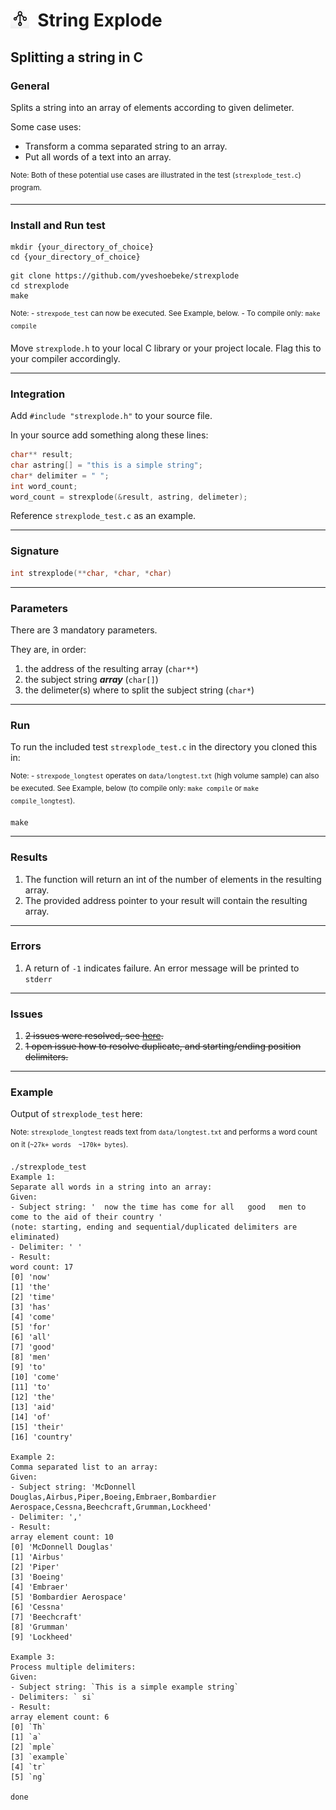<h1><img src="docs/string_explode.png" style="height:30px;width:30px;float:left;"/>&nbsp;&nbsp;String Explode</h1>

## Splitting a string in C

### General

Splits a string into an array of elements according to given delimeter.

Some case uses:

- Transform a comma separated string to an array.
- Put all words of a text into an array.

<sup>Note: Both of these potential use cases are illustrated in the test (```strexplode_test.c```) program.</sup>

---

### Install and Run test

```shell
mkdir {your_directory_of_choice}
cd {your_directory_of_choice}
```

```shell
git clone https://github.com/yveshoebeke/strexplode
cd strexplode
make
```

<sup>Note: - ```strexpode_test``` can now be executed. See Example, below. - To compile only: ```make compile```</sup>

Move ```strexplode.h``` to your local C library or your project locale. Flag this to your compiler accordingly.

---

### Integration

Add ```#include "strexplode.h"``` to your source file.

In your source add something along these lines:

```C
char** result;
char astring[] = "this is a simple string";
char* delimiter = " ";
int word_count;
word_count = strexplode(&result, astring, delimeter);
```

Reference ```strexplode_test.c``` as an example.

---

### Signature

```C
int strexplode(**char, *char, *char)
```

---

### Parameters

There are 3 mandatory parameters.

They are, in order:

1. the address of the resulting array (```char**```)
1. the subject string ***array*** (```char[]```)
1. the delimeter(s) where to split the subject string (```char*```)

---

### Run

To run the included test ```strexplode_test.c``` in the directory you cloned this in:

<sup>Note: - ```strexpode_longtest``` operates on ```data/longtest.txt``` (high volume sample) can also be executed. See Example, below (to compile only: ```make compile``` or ```make compile_longtest```).</sup>

```shell
make
```

---

### Results

1. The function will return an int of the number of elements in the resulting array.
1. The provided address pointer to your result will contain the resulting array.

---

### Errors

1. A return of ```-1``` indicates failure. An error message will be printed to ```stderr```

---

### Issues

1. ~~2 issues were resolved, see [here](https://github.com/yveshoebeke/strexplode/issues).~~
1. ~~1 open issue how to resolve duplicate, and starting/ending position delimiters.~~

---

### Example

Output of ```strexplode_test``` here:

<sup>Note: ```strexplode_longtest``` reads text from ```data/longtest.txt``` and performs a word count on it (```~27k+ words  ~170k+ bytes```).</sup>

```shell
./strexplode_test
Example 1:
Separate all words in a string into an array:
Given:
- Subject string: '  now the time has come for all   good   men to come to the aid of their country '
(note: starting, ending and sequential/duplicated delimiters are eliminated)
- Delimiter: ' '
- Result:
word count: 17
[0] 'now'
[1] 'the'
[2] 'time'
[3] 'has'
[4] 'come'
[5] 'for'
[6] 'all'
[7] 'good'
[8] 'men'
[9] 'to'
[10] 'come'
[11] 'to'
[12] 'the'
[13] 'aid'
[14] 'of'
[15] 'their'
[16] 'country'

Example 2:
Comma separated list to an array:
Given:
- Subject string: 'McDonnell Douglas,Airbus,Piper,Boeing,Embraer,Bombardier Aerospace,Cessna,Beechcraft,Grumman,Lockheed'
- Delimiter: ','
- Result:
array element count: 10
[0] 'McDonnell Douglas'
[1] 'Airbus'
[2] 'Piper'
[3] 'Boeing'
[4] 'Embraer'
[5] 'Bombardier Aerospace'
[6] 'Cessna'
[7] 'Beechcraft'
[8] 'Grumman'
[9] 'Lockheed'

Example 3:
Process multiple delimiters:
Given:
- Subject string: `This is a simple example string`
- Delimiters: ` si`
- Result:
array element count: 6
[0] `Th`
[1] `a`
[2] `mple`
[3] `example`
[4] `tr`
[5] `ng`

done
```
